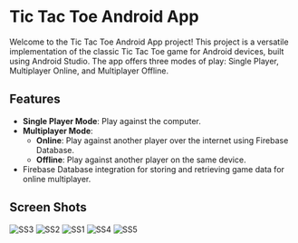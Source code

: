 # Tic Tac Toe Android App

Welcome to the Tic Tac Toe Android App project! This project is a versatile implementation of the classic Tic Tac Toe game for Android devices, built using Android Studio. The app offers three modes of play: Single Player, Multiplayer Online, and Multiplayer Offline.

## Features

- **Single Player Mode**: Play against the computer.
- **Multiplayer Mode**:
  - **Online**: Play against another player over the internet using Firebase Database.
  - **Offline**: Play against another player on the same device.
- Firebase Database integration for storing and retrieving game data for online multiplayer.

## Screen Shots
![SS3](https://github.com/user-attachments/assets/a2e9275a-7464-49f7-b79a-97ea597f4146)
![SS2](https://github.com/user-attachments/assets/3af51f03-1a17-4819-adcb-e536d0dc311a)
![SS1](https://github.com/user-attachments/assets/af53555b-9e16-45aa-9e34-0320d9f21aec)
![SS4](https://github.com/user-attachments/assets/3a8c7516-ba6f-4aab-9e5f-c5ba39bf0e1a)
![SS5](https://github.com/user-attachments/assets/5728ef22-0ad8-4f3e-9b82-34d127b4e7e0)
